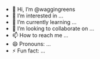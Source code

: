 - 👋 Hi, I’m @waggingreens
- 👀 I’m interested in ...
- 🌱 I’m currently learning ...
- 💞️ I’m looking to collaborate on ...
- 📫 How to reach me ...
- 😄 Pronouns: ...
- ⚡ Fun fact: ...

<!---
waggingreens/waggingreens is a ✨ special ✨ repository because its `README.md` (this file) appears on your GitHub profile.
You can click the Preview link to take a look at your changes.
--->

